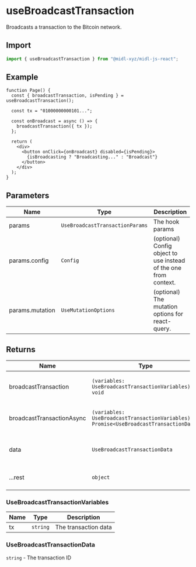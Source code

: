 # useBroadcastTransaction

Broadcasts a transaction to the Bitcoin network.

## Import

```ts
import { useBroadcastTransaction } from "@midl-xyz/midl-js-react";
```

## Example

```tsx
function Page() {
  const { broadcastTransaction, isPending } = useBroadcastTransaction();

  const tx = "01000000000101...";

  const onBroadcast = async () => {
    broadcastTransaction({ tx });
  };

  return (
    <div>
      <button onClick={onBroadcast} disabled={isPending}>
        {isBroadcasting ? "Broadcasting..." : "Broadcast"}
      </button>
    </div>
  );
}
```

## Parameters

| Name            | Type                            | Description                                                      |
| --------------- | ------------------------------- | ---------------------------------------------------------------- |
| params          | `UseBroadcastTransactionParams` | The hook params                                                  |
| params.config   | `Config`                        | (optional) Config object to use instead of the one from context. |
| params.mutation | `UseMutationOptions`            | (optional) The mutation options for react-query.                 |

## Returns

| Name                      | Type                                                                                    | Description                        |
| ------------------------- | --------------------------------------------------------------------------------------- | ---------------------------------- |
| broadcastTransaction      | `(variables: UseBroadcastTransactionVariables) => void`                                 | The broadcast transaction function |
| broadcastTransactionAsync | `(variables: UseBroadcastTransactionVariables) => Promise<UseBroadcastTransactionData>` | The broadcast transaction function |
| data                      | `UseBroadcastTransactionData`                                                           | The broadcast transaction data     |
| ...rest                   | `object`                                                                                | Additional mutation state          |

### UseBroadcastTransactionVariables

| Name | Type     | Description          |
| ---- | -------- | -------------------- |
| tx   | `string` | The transaction data |

### UseBroadcastTransactionData

`string` - The transaction ID
